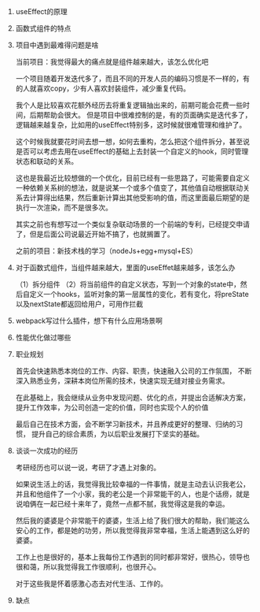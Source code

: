 1. useEffect的原理

2. 函数式组件的特点

3. 项目中遇到最难得问题是啥

   当前项目：我觉得最大的痛点就是组件越来越大，该怎么优化吧
   
   一个项目随着开发迭代多了，而且不同的开发人员的编码习惯是不一样的，有的人就喜欢copy，少有人喜欢封装组件，减少重复代码。

   我个人是比较喜欢花额外经历去将重复逻辑抽出来的，前期可能会花费一些时间，后期帮助会很大。
   但是项目中很难控制的是，有的页面确实是迭代多了，逻辑越来越复杂，比如用的useEffect特别多，这时候就很难管理和维护了。

   这个时候我就要花时间去想一想，如何去重构，怎么把这个组件拆分，甚至说是否可以考虑去用在useEffect的基础上去封装一个自定义的hook，同时管理状态和联动的关系。

   这也是我最近比较想做的一个优化，目前已经有一些思路了，可能需要自定义一种依赖关系树的想法，就是说某一个或多个值变了，其他值自动根据联动关系去计算得出结果，然后重新计算出其他受影响的值，而这里面最后期望的是执行一次渲染，而不是很多次。

   其实之前也有想写过一个类似复杂联动场景的一个前端的专利，已经提交申请了，但是后面公司说最近开始不搞了，也就搁置了。

   之前的项目：新技术栈的学习（nodeJs+egg+mysql+ES）

4. 对于函数式组件，当组件越来越大，里面的useEffet越来越多，该怎么办
   
   （1）拆分组件
   （2）将当前组件的自定义状态，写到一个对象的state中，然后自定义一个hooks，监听对象的第一层属性的变化，若有变化，将preState以及nextState都返回给用户，可用作拦截

5. webpack写过什么插件，想下有什么应用场景啊

6. 性能优化做过哪些

7. 职业规划
    
   首先会快速熟悉本岗位的工作、内容、职责，快速融入公司的工作氛围，
   不断深入熟悉业务，深耕本岗位所需的技术，快速实现无缝对接业务需求。

   在此基础上，我会继续从业务中发现问题、优化的点，并提出合适解决方案，
   提升工作效率，为公司创造一定的价值，同时也实现个人的价值

   最后自己在技术方面，会不断学习新技术，并且养成更好的整理、归纳的习惯，
   提升自己的综合素质，为以后职业发展打下坚实的基础。

8. 谈谈一次成功的经历

   考研经历也可以说一说，考研了才遇上对象的。
   
   如果说生活上的话，我觉得我比较幸福的一件事情，就是主动去认识我老公，并且和他组件了一个小家，我的老公是一个非常能干的人，也是个话痨，就是说咱俩在一起已经十来年了，竟然一点都不腻，我觉得这是我的幸运。

   然后我的婆婆是个非常能干的婆婆，生活上给了我们很大的帮助，我们能这么安心的工作，都是她的功劳，所以我觉得我非常幸福，生活上能遇到这么好的婆婆。
   
   工作上也是很好的，基本上我每份工作遇到的同时都非常好，很热心，领导也很和蔼，所以我觉得我工作很顺利，也很开心。
   
   对于这些我是怀着感激心态去对代生活、工作的。

9. 缺点